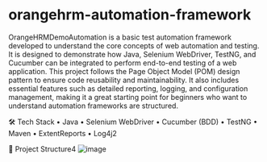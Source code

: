# orangehrm-automation-framework

OrangeHRMDemoAutomation is a basic test automation framework developed to understand the core concepts of web automation and testing. It is designed to demonstrate how Java, Selenium WebDriver, TestNG, and Cucumber can be integrated to perform end-to-end testing of a web application.
This project follows the Page Object Model (POM) design pattern to ensure code reusability and maintainability. It also includes essential features such as detailed reporting, logging, and configuration management, making it a great starting point for beginners who want to understand automation frameworks are structured.

🛠️ Tech Stack
•	Java
•	Selenium WebDriver
•	Cucumber (BDD)
•	TestNG
•	Maven
•	ExtentReports
•	Log4j2

📁 Project Structure4
![image](https://github.com/user-attachments/assets/14f61d10-900f-4f0d-bf38-6640882979de)

